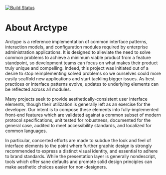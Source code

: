 [![Build Status](https://travis-ci.org/petrarchy/arctype.svg?branch=master)](https://travis-ci.org/petrarchy/arctype)

# About Arctype
Arctype is a reference implementation of common interface patterns, interaction models, and configuration modules required by enterprise administration applications. It is designed to alleviate the need to solve common problems to achieve a minimum viable product from a feature standpoint, so development teams can focus on what makes their product truly unique and compelling. Indeed, this project was initiated out of a desire to stop reimplementing solved problems so we ourselves could more easily scaffold new applications and start tackling bigger issues. As best practices or interface patterns evolve, updates to underlying elements can be reflected across all modules.

Many projects seek to provide aesthetically-consistent user interface elements, though their utilization is generally left as an exercise for the developer. Our intent is to compose these elements into fully-implemented front-end features which are validated against a common subset of modern protocol specifications, unit tested for robustness, documented for the general case, audited to meet accessibility standards, and localized for common languages.

In particular, concerted efforts are made to subdue the look and feel of interface elements to the point where further graphic design is strongly recommended to express a distinct visual identity, and essential to adhere to brand standards. While the presentation layer is generally nondescript, tools which offer sane defaults and promote solid design principles can make aesthetic choices easier for non-designers.
